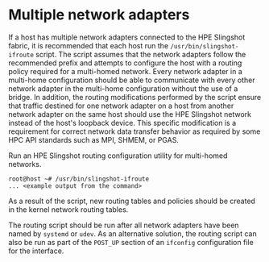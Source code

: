 # Multiple network adapters

If a host has multiple network adapters connected to the HPE Slingshot fabric, it is recommended that each host run the `/usr/bin/slingshot-ifroute` script.
The script assumes that the network adapters follow the recommended prefix and attempts to configure the host with a routing policy required for a multi-homed network.
Every network adapter in a multi-home configuration should be able to communicate with every other network adapter in the multi-home configuration without the use of a bridge.
In addition, the routing modifications performed by the script ensure that traffic destined for one network adapter on a host from another network adapter on the same host should use the HPE Slingshot network instead of the host's loopback device.
This specific modification is a requirement for correct network data transfer behavior as required by some HPC API standards such as MPI, SHMEM, or PGAS.

Run an HPE Slingshot routing configuration utility for multi-homed networks.

```screen
root@host ~# /usr/bin/slingshot-ifroute
... <example output from the command>
```

As a result of the script, new routing tables and policies should be created in the kernel network routing tables.

The routing script should be run after all network adapters have been named by `systemd` or `udev`. As an alternative solution, the routing script can also be run as part of the `POST_UP` section of an `ifconfig` configuration file for the interface.
